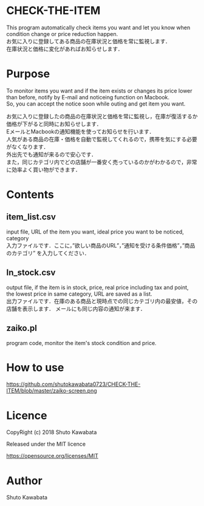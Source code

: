 # CHECK-THE-ITEM
This program automatically check items you want and let you know when condition change or price reduction happen.
<br>
お気に入りに登録してある商品の在庫状況と価格を常に監視します．
<br>
在庫状況と価格に変化があればお知らせします．

# Purpose
To monitor items you want and if the item exists or changes its price lower than before, 
notify by E-mail and noticeing function on Macbook.<br>
So, you can accept the notice soon while outing and get item you want.


お気に入りに登録したの商品の在庫状況と価格を常に監視し，在庫が復活するか価格が下がると同時にお知らせします．
<br>
EメールとMacbookの通知機能を使ってお知らせを行います．
<br>
人気がある商品の在庫・価格を自動で監視してくれるので，携帯を気にする必要がなくなります．
<br>
外出先でも通知が来るので安心です．
<br>
また，同じカテゴリ内でどの店舗が一番安く売っているのかがわかるので，非常に効率よく買い物ができます．

# Contents
## item_list.csv
input file, URL of the item you want, ideal price you want to be noticed, category
<br>
入力ファイルです．ここに，”欲しい商品のURL”，”通知を受ける条件価格”，”商品のカテゴリ” を入力してください．


## In_stock.csv
output file, if the item is in stock, price, real price including tax and point, the lowest price in same category, URL are saved as a list.
<br>
出力ファイルです．在庫のある商品と現時点での同じカテゴリ内の最安値，その店舗を表示します．
メールにも同じ内容の通知が来ます．



## zaiko.pl
program code, monitor the item's stock condition and price.

# How to use
https://github.com/shutokawabata0723/CHECK-THE-ITEM/blob/master/zaiko-screen.png

# Licence
CopyRight (c) 2018 Shuto Kawabata

Released under the MIT licence

https://opensource.org/licenses/MIT

# Author
Shuto Kawabata



